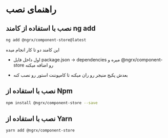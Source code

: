 # راهنمای نصب 

## نصب با استفاده از کامند ng add
```sh
ng add @ngrx/component-store@latest
```
این کامند دو تا کار انجام میده 
- اول داخل فایل 
package.json -> dependencies 
میره و 
@ngrx/component-store
رو اضافه میکنه 

- بعدش  پکیج منیجر  رو ران میکنه تا کامپوننت استور رو نصب کنه

## نصب با استفاده از Npm 

```sh
npm install @ngrx/component-store --save
```

## نصب با استفاده از Yarn 

```sh
yarn add @ngrx/component-store
```
